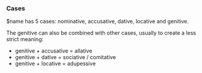 ### Cases

$name has 5 cases: nominative, accusative, dative, locative and genitive.

The genitive can also be combined with other cases,
usually to create a less strict meaning:

- genitive + accusative = allative
- genitive + dative = sociative / comitative
- genitive + locative = adupessive